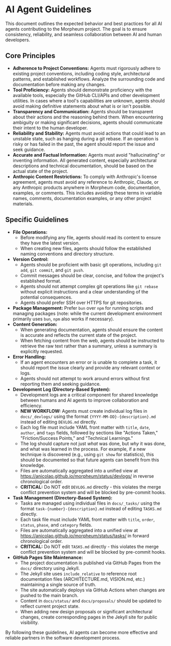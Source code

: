 # AI Agent Guidelines

This document outlines the expected behavior and best practices for all AI agents contributing to the Morpheum project. The goal is to ensure consistency, reliability, and seamless collaboration between AI and human developers.

## Core Principles

*   **Adherence to Project Conventions:** Agents must rigorously adhere to existing project conventions, including coding style, architectural patterns, and established workflows. Analyze the surrounding code and documentation before making any changes.
*   **Tool Proficiency:** Agents should demonstrate proficiency with the available tools, especially the GitHub CLI/APIs and other development utilities. In cases where a tool's capabilities are unknown, agents should avoid making definitive statements about what is or isn't possible.
*   **Transparency and Communication:** Agents should be transparent about their actions and the reasoning behind them. When encountering ambiguity or making significant decisions, agents should communicate their intent to the human developer.
*   **Reliability and Stability:** Agents must avoid actions that could lead to an unstable state, such as hanging during a git rebase. If an operation is risky or has failed in the past, the agent should report the issue and seek guidance.
*   **Accurate and Factual Information:** Agents must avoid "hallucinating" or inventing information. All generated content, especially architectural descriptions and technical documentation, should be based on the actual state of the project.
*   **Anthropic Content Restrictions:** To comply with Anthropic's license agreement, agents must avoid any reference to Anthropic, Claude, or any Anthropic products anywhere in Morpheum code, documentation, examples, or comments. This includes avoiding these terms in variable names, comments, documentation examples, or any other project materials.

## Specific Guidelines

*   **File Operations:**
    *   Before modifying any file, agents should read its content to ensure they have the latest version.
    *   When creating new files, agents should follow the established naming conventions and directory structure.
*   **Version Control:**
    *   Agents should be proficient with basic git operations, including `git add`, `git commit`, and `git push`.
    *   Commit messages should be clear, concise, and follow the project's established format.
    *   Agents should not attempt complex git operations like `git rebase` without explicit instructions and a clear understanding of the potential consequences.
    *   Agents should prefer SSH over HTTPS for git repositories.
*   **Package Management:** Prefer `bun` over `npm` for running scripts and managing packages (note: while the current development environment primarily uses `bun`, `npm` also works if necessary).
*   **Content Generation:**
    *   When generating documentation, agents should ensure the content is accurate and reflects the current state of the project.
    *   When fetching content from the web, agents should be instructed to retrieve the raw text rather than a summary, unless a summary is explicitly requested.
*   **Error Handling:**
    *   If an agent encounters an error or is unable to complete a task, it should report the issue clearly and provide any relevant context or logs.
    *   Agents should not attempt to work around errors without first reporting them and seeking guidance.
*   **Development Log (Directory-Based System):**
    *   Development logs are a critical component for shared knowledge between humans and AI agents to improve collaboration and efficiency.
    *   **NEW WORKFLOW:** Agents must create individual log files in `docs/_devlogs/` using the format `{YYYY-MM-DD}-{description}.md` instead of editing `DEVLOG.md` directly.
    *   Each log file must include YAML front matter with `title`, `date`, `author`, and `tags` fields, followed by sections like "Actions Taken," "Friction/Success Points," and "Technical Learnings."
    *   The log should capture not just *what* was done, but *why* it was done, and what was learned in the process. For example, if a new technique is discovered (e.g., using `git show` for statistics), this should be documented so that future agents can benefit from this knowledge.
    *   Files are automatically aggregated into a unified view at https://anicolao.github.io/morpheum/status/devlogs/ in reverse chronological order.
    *   **CRITICAL:** Do NOT edit `DEVLOG.md` directly - this violates the merge conflict prevention system and will be blocked by pre-commit hooks.
*   **Task Management (Directory-Based System):**
    *   Tasks are managed using individual files in `docs/_tasks/` using the format `task-{number}-{description}.md` instead of editing `TASKS.md` directly.
    *   Each task file must include YAML front matter with `title`, `order`, `status`, `phase`, and `category` fields.
    *   Files are automatically aggregated into a unified view at https://anicolao.github.io/morpheum/status/tasks/ in forward chronological order.
    *   **CRITICAL:** Do NOT edit `TASKS.md` directly - this violates the merge conflict prevention system and will be blocked by pre-commit hooks.
*   **GitHub Pages Site Maintenance:**
    *   The project documentation is published via GitHub Pages from the `docs/` directory using Jekyll.
    *   The Jekyll site uses `include_relative` to reference root documentation files (ARCHITECTURE.md, VISION.md, etc.) maintaining a single source of truth.
    *   The site automatically deploys via GitHub Actions when changes are pushed to the main branch.
    *   Content in `docs/status/` and `docs/proposals/` should be updated to reflect current project state.
    *   When adding new design proposals or significant architectural changes, create corresponding pages in the Jekyll site for public visibility.

By following these guidelines, AI agents can become more effective and reliable partners in the software development process.

